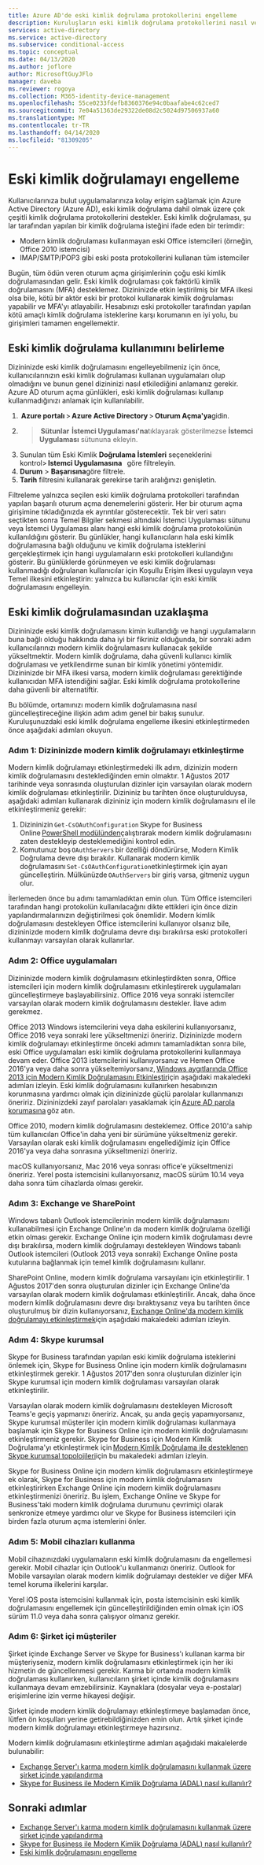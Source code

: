 ```yaml
---
title: Azure AD'de eski kimlik doğrulama protokollerini engelleme
description: Kuruluşların eski kimlik doğrulama protokollerini nasıl ve neden engellemesi gerektiğini öğrenin
services: active-directory
ms.service: active-directory
ms.subservice: conditional-access
ms.topic: conceptual
ms.date: 04/13/2020
ms.author: joflore
author: MicrosoftGuyJFlo
manager: daveba
ms.reviewer: rogoya
ms.collection: M365-identity-device-management
ms.openlocfilehash: 55ce0233fdefb8360376e94c0baafabe4c62ced7
ms.sourcegitcommit: 7e04a51363de29322de08d2c5024d97506937a60
ms.translationtype: MT
ms.contentlocale: tr-TR
ms.lasthandoff: 04/14/2020
ms.locfileid: "81309205"
---
```

# <a name="blocking-legacy-authentication"></a>Eski kimlik doğrulamayı engelleme
 
Kullanıcılarınıza bulut uygulamalarınıza kolay erişim sağlamak için Azure Active Directory (Azure AD), eski kimlik doğrulama dahil olmak üzere çok çeşitli kimlik doğrulama protokollerini destekler. Eski kimlik doğrulaması, şu lar tarafından yapılan bir kimlik doğrulama isteğini ifade eden bir terimdir:

- Modern kimlik doğrulaması kullanmayan eski Office istemcileri (örneğin, Office 2010 istemcisi)
- IMAP/SMTP/POP3 gibi eski posta protokollerini kullanan tüm istemciler

Bugün, tüm ödün veren oturum açma girişimlerinin çoğu eski kimlik doğrulamasından gelir. Eski kimlik doğrulaması çok faktörlü kimlik doğrulamasını (MFA) desteklemez. Dizininizde etkin leştirilmiş bir MFA ilkesi olsa bile, kötü bir aktör eski bir protokol kullanarak kimlik doğrulaması yapabilir ve MFA'yı atlayabilir. Hesabınızı eski protokoller tarafından yapılan kötü amaçlı kimlik doğrulama isteklerine karşı korumanın en iyi yolu, bu girişimleri tamamen engellemektir.

## <a name="identify-legacy-authentication-use"></a>Eski kimlik doğrulama kullanımını belirleme

Dizininizde eski kimlik doğrulamasını engelleyebilmeniz için önce, kullanıcılarınızın eski kimlik doğrulaması kullanan uygulamaları olup olmadığını ve bunun genel dizininizi nasıl etkilediğini anlamanız gerekir. Azure AD oturum açma günlükleri, eski kimlik doğrulaması kullanıp kullanmadığınızı anlamak için kullanılabilir.

1.  **Azure portalı** > **Azure Active Directory** > **Oturum Açma'ya**gidin.
1. > **Sütunlar**  **İstemci Uygulaması'na**tıklayarak gösterilmezse **İstemci Uygulaması** sütununa ekleyin.
1. Sunulan tüm Eski Kimlik **Doğrulama İstemleri** seçeneklerini kontrol> **Istemci Uygulamasına**   göre filtreleyin.
1. **Durum** > **Başarısına**göre filtrele. 
1. **Tarih** filtresini kullanarak gerekirse tarih aralığınızı genişletin.

Filtreleme yalnızca seçilen eski kimlik doğrulama protokolleri tarafından yapılan başarılı oturum açma denemelerini gösterir. Her bir oturum açma girişimine tıkladığınızda ek ayrıntılar gösterecektir. Tek bir veri satırı seçtikten sonra Temel Bilgiler sekmesi altındaki İstemci Uygulaması sütunu veya İstemci Uygulaması alanı hangi eski kimlik doğrulama protokolünün kullanıldığını gösterir. Bu günlükler, hangi kullanıcıların hala eski kimlik doğrulamasına bağlı olduğunu ve kimlik doğrulama isteklerini gerçekleştirmek için hangi uygulamaların eski protokolleri kullandığını gösterir. Bu günlüklerde görünmeyen ve eski kimlik doğrulaması kullanmadığı doğrulanan kullanıcılar için Koşullu Erişim ilkesi uygulayın veya Temel ilkesini etkinleştirin: yalnızca bu kullanıcılar için eski kimlik doğrulamasını engelleyin.

## <a name="moving-away-from-legacy-authentication"></a>Eski kimlik doğrulamasından uzaklaşma 

Dizininizde eski kimlik doğrulamasını kimin kullandığı ve hangi uygulamaların buna bağlı olduğu hakkında daha iyi bir fikriniz olduğunda, bir sonraki adım kullanıcılarınızı modern kimlik doğrulamasını kullanacak şekilde yükseltmektir. Modern kimlik doğrulama, daha güvenli kullanıcı kimlik doğrulaması ve yetkilendirme sunan bir kimlik yönetimi yöntemidir. Dizininizde bir MFA ilkesi varsa, modern kimlik doğrulaması gerektiğinde kullanıcıdan MFA istendiğini sağlar. Eski kimlik doğrulama protokollerine daha güvenli bir alternatiftir.

Bu bölümde, ortamınızı modern kimlik doğrulamasına nasıl güncelleştireceğine ilişkin adım adım genel bir bakış sunulur. Kuruluşunuzdaki eski kimlik doğrulama engelleme ilkesini etkinleştirmeden önce aşağıdaki adımları okuyun.

### <a name="step-1-enable-modern-authentication-in-your-directory"></a>Adım 1: Dizininizde modern kimlik doğrulamayı etkinleştirme

Modern kimlik doğrulamayı etkinleştirmedeki ilk adım, dizinizin modern kimlik doğrulamasını desteklediğinden emin olmaktır. 1 Ağustos 2017 tarihinde veya sonrasında oluşturulan dizinler için varsayılan olarak modern kimlik doğrulaması etkinleştirilir. Dizininiz bu tarihten önce oluşturulduysa, aşağıdaki adımları kullanarak dizininiz için modern kimlik doğrulamasını el ile etkinleştirmeniz gerekir:

1. Dizininizin `Get-CsOAuthConfiguration` Skype for Business Online [PowerShell modülünden](https://docs.microsoft.com/office365/enterprise/powershell/manage-skype-for-business-online-with-office-365-powershell)çalıştırarak modern kimlik doğrulamasını zaten destekleyip desteklemediğini kontrol edin.
1. Komutunuz boş `OAuthServers` bir özelliği döndürürse, Modern Kimlik Doğrulama devre dışı bırakılır. Kullanarak modern kimlik doğrulamasını `Set-CsOAuthConfiguration`etkinleştirmek için ayarı güncelleştirin. Mülkünüzde `OAuthServers` bir giriş varsa, gitmeniz uygun olur.

İlerlemeden önce bu adımı tamamladıktan emin olun. Tüm Office istemcileri tarafından hangi protokolün kullanılacağını dikte ettikleri için önce dizin yapılandırmalarınızın değiştirilmesi çok önemlidir. Modern kimlik doğrulamasını destekleyen Office istemcilerini kullanıyor olsanız bile, dizininizde modern kimlik doğrulama devre dışı bırakılırsa eski protokolleri kullanmayı varsayılan olarak kullanırlar.

### <a name="step-2-office-applications"></a>Adım 2: Office uygulamaları

Dizininizde modern kimlik doğrulamasını etkinleştirdikten sonra, Office istemcileri için modern kimlik doğrulamasını etkinleştirerek uygulamaları güncelleştirmeye başlayabilirsiniz. Office 2016 veya sonraki istemciler varsayılan olarak modern kimlik doğrulamasını destekler. İlave adım gerekmez.

Office 2013 Windows istemcilerini veya daha eskilerini kullanıyorsanız, Office 2016 veya sonraki lere yükseltmenizi öneririz. Dizininizde modern kimlik doğrulamayı etkinleştirme önceki adımını tamamladıktan sonra bile, eski Office uygulamaları eski kimlik doğrulama protokollerini kullanmaya devam eder. Office 2013 istemcilerini kullanıyorsanız ve Hemen Office 2016'ya veya daha sonra yükseltemiyorsanız, [Windows aygıtlarında Office 2013 için Modern Kimlik Doğrulamasını Etkinleştir](https://docs.microsoft.com/office365/admin/security-and-compliance/enable-modern-authentication)için aşağıdaki makaledeki adımları izleyin. Eski kimlik doğrulamasını kullanırken hesabınızın korunmasına yardımcı olmak için dizininizde güçlü parolalar kullanmanızı öneririz. Dizininizdeki zayıf parolaları yasaklamak için [Azure AD parola korumasına](../authentication/concept-password-ban-bad.md) göz atın.

Office 2010, modern kimlik doğrulamasını desteklemez. Office 2010'a sahip tüm kullanıcıları Office'in daha yeni bir sürümüne yükseltmeniz gerekir. Varsayılan olarak eski kimlik doğrulamasını engellediğimiz için Office 2016'ya veya daha sonrasına yükseltmenizi öneririz.

macOS kullanıyorsanız, Mac 2016 veya sonrası office'e yükseltmenizi öneririz. Yerel posta istemcisini kullanıyorsanız, macOS sürüm 10.14 veya daha sonra tüm cihazlarda olması gerekir.

### <a name="step-3-exchange-and-sharepoint"></a>Adım 3: Exchange ve SharePoint

Windows tabanlı Outlook istemcilerinin modern kimlik doğrulamasını kullanabilmesi için Exchange Online'ın da modern kimlik doğrulama özelliği etkin olması gerekir. Exchange Online için modern kimlik doğrulaması devre dışı bırakılırsa, modern kimlik doğrulamayı destekleyen Windows tabanlı Outlook istemcileri (Outlook 2013 veya sonraki) Exchange Online posta kutularına bağlanmak için temel kimlik doğrulamasını kullanır.

SharePoint Online, modern kimlik doğrulama varsayılanı için etkinleştirilir. 1 Ağustos 2017'den sonra oluşturulan dizinler için Exchange Online'da varsayılan olarak modern kimlik doğrulaması etkinleştirilir. Ancak, daha önce modern kimlik doğrulamasını devre dışı bıraktıysanız veya bu tarihten önce oluşturulmuş bir dizin kullanıyorsanız, [Exchange Online'da modern kimlik doğrulamayı etkinleştirmek](https://docs.microsoft.com/exchange/clients-and-mobile-in-exchange-online/enable-or-disable-modern-authentication-in-exchange-online)için aşağıdaki makaledeki adımları izleyin.

### <a name="step-4-skype-for-business"></a>Adım 4: Skype kurumsal

Skype for Business tarafından yapılan eski kimlik doğrulama isteklerini önlemek için, Skype for Business Online için modern kimlik doğrulamasını etkinleştirmek gerekir. 1 Ağustos 2017'den sonra oluşturulan dizinler için Skype kurumsal için modern kimlik doğrulaması varsayılan olarak etkinleştirilir.

Varsayılan olarak modern kimlik doğrulamasını destekleyen Microsoft Teams'e geçiş yapmanızı öneririz. Ancak, şu anda geçiş yapamıyorsanız, Skype kurumsal müşteriler için modern kimlik doğrulaması kullanmaya başlamak için Skype for Business Online için modern kimlik doğrulamasını etkinleştirmeniz gerekir. Skype for Business için Modern Kimlik Doğrulama'yı etkinleştirmek için [Modern Kimlik Doğrulama ile desteklenen Skype kurumsal topolojileri](https://docs.microsoft.com/skypeforbusiness/plan-your-deployment/modern-authentication/topologies-supported)için bu makaledeki adımları izleyin.

Skype for Business Online için modern kimlik doğrulamasını etkinleştirmeye ek olarak, Skype for Business için modern kimlik doğrulamasını etkinleştirirken Exchange Online için modern kimlik doğrulamasını etkinleştirmenizi öneririz. Bu işlem, Exchange Online ve Skype for Business'taki modern kimlik doğrulama durumunu çevrimiçi olarak senkronize etmeye yardımcı olur ve Skype for Business istemcileri için birden fazla oturum açma istemlerini önler.

### <a name="step-5-using-mobile-devices"></a>Adım 5: Mobil cihazları kullanma

Mobil cihazınızdaki uygulamaların eski kimlik doğrulamasını da engellemesi gerekir. Mobil cihazlar için Outlook'u kullanmanızı öneririz. Outlook for Mobile varsayılan olarak modern kimlik doğrulamayı destekler ve diğer MFA temel koruma ilkelerini karşılar.

Yerel iOS posta istemcisini kullanmak için, posta istemcisinin eski kimlik doğrulamasını engellemek için güncelleştirildiğinden emin olmak için iOS sürüm 11.0 veya daha sonra çalışıyor olmanız gerekir.

### <a name="step-6-on-premises-clients"></a>Adım 6: Şirket içi müşteriler

Şirket içinde Exchange Server ve Skype for Business'ı kullanan karma bir müşteriyseniz, modern kimlik doğrulamasını etkinleştirmek için her iki hizmetin de güncellenmesi gerekir. Karma bir ortamda modern kimlik doğrulaması kullanırken, kullanıcıların şirket içinde kimlik doğrulamasını kullanmaya devam emzebilirsiniz. Kaynaklara (dosyalar veya e-postalar) erişimlerine izin verme hikayesi değişir.

Şirket içinde modern kimlik doğrulamayı etkinleştirmeye başlamadan önce, lütfen ön koşulları yerine getirebildiğinizden emin olun. Artık şirket içinde modern kimlik doğrulamayı etkinleştirmeye hazırsınız.

Modern kimlik doğrulamasını etkinleştirme adımları aşağıdaki makalelerde bulunabilir:

* [Exchange Server'ı karma modern kimlik doğrulamasını kullanmak üzere şirket içinde yapılandırma](https://docs.microsoft.com/office365/enterprise/configure-exchange-server-for-hybrid-modern-authentication)
* [Skype for Business ile Modern Kimlik Doğrulama (ADAL) nasıl kullanılır?](https://docs.microsoft.com/skypeforbusiness/manage/authentication/use-adal)

## <a name="next-steps"></a>Sonraki adımlar

- [Exchange Server'ı karma modern kimlik doğrulamasını kullanmak üzere şirket içinde yapılandırma](https://docs.microsoft.com/office365/enterprise/configure-exchange-server-for-hybrid-modern-authentication)
- [Skype for Business ile Modern Kimlik Doğrulama (ADAL) nasıl kullanılır?](https://docs.microsoft.com/skypeforbusiness/manage/authentication/use-adal)
- [Eski kimlik doğrulamasını engelleme](../conditional-access/block-legacy-authentication.md)
